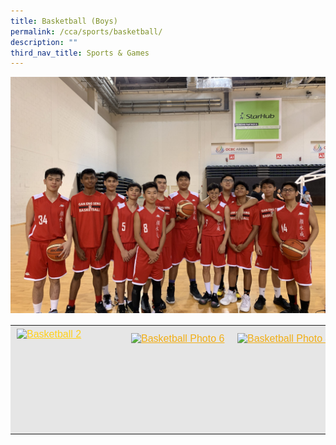 ```yaml
---
title: Basketball (Boys)
permalink: /cca/sports/basketball/
description: ""
third_nav_title: Sports & Games
---
```

![](/images/basketball-photo-1-scaled.jpeg)

<table style="box-sizing: inherit; border-collapse: collapse; border-spacing: 0px; max-width: 100%; color: rgb(34, 34, 34); font-family: &quot;Source Sans Pro&quot;, sans-serif; font-size: 16px; font-style: normal; font-variant-ligatures: normal; font-variant-caps: normal; font-weight: 400; letter-spacing: normal; orphans: 2; text-align: start; text-transform: none; white-space: normal; widows: 2; word-spacing: 0px; -webkit-text-stroke-width: 0px; background-color: rgb(255, 255, 255); text-decoration-thickness: initial; text-decoration-style: initial; text-decoration-color: initial; width: 826.664px;"><tbody style="box-sizing: inherit;"><tr style="box-sizing: inherit; background: rgb(230, 230, 230);"><td style="box-sizing: inherit; padding: 5px 10px;"><a href="https://ganengsengsch.moe.edu.sg/wp-content/uploads/2021/04/Basketball-2.jpg" style="box-sizing: inherit; background-color: transparent; transition: all 0.25s ease-in-out 0s; outline: 0px; color: rgb(255, 208, 26); text-decoration: underline;"><img class="wp-image-21006 aligncenter" src="https://ganengsengsch.moe.edu.sg/wp-content/uploads/2021/04/Basketball-2-150x150.jpg" alt="Basketball 2" width="163" height="163" style="box-sizing: inherit; border: 0px; vertical-align: middle; max-width: 100%; height: auto; margin: auto; display: block; clear: both;"></a></td><td style="box-sizing: inherit; padding: 5px 10px;"><a href="https://ganengsengsch.moe.edu.sg/wp-content/uploads/2021/10/basketball-photo-6.jpg" style="box-sizing: inherit; background-color: transparent; transition: all 0.25s ease-in-out 0s; color: rgb(241, 174, 22); text-decoration: underline;"><img class="size-thumbnail wp-image-21868 aligncenter" src="https://ganengsengsch.moe.edu.sg/wp-content/uploads/2021/10/basketball-photo-6-150x150.jpg" alt="Basketball Photo 6" width="150" height="150" style="box-sizing: inherit; border: 0px; vertical-align: middle; max-width: 100%; height: auto; margin: auto; display: block; clear: both;"></a></td><td style="box-sizing: inherit; padding: 5px 10px;"><a href="https://ganengsengsch.moe.edu.sg/wp-content/uploads/2021/10/basketball-photo-4-scaled.jpg" style="box-sizing: inherit; background-color: transparent; transition: all 0.25s ease-in-out 0s; color: rgb(241, 174, 22); text-decoration: underline;"><img class="size-thumbnail wp-image-21867 aligncenter" src="https://ganengsengsch.moe.edu.sg/wp-content/uploads/2021/10/basketball-photo-4-150x150.jpg" alt="Basketball Photo 4" width="150" height="150" style="box-sizing: inherit; border: 0px; vertical-align: middle; max-width: 100%; height: auto; margin: auto; display: block; clear: both;"></a></td></tr></tbody></table>